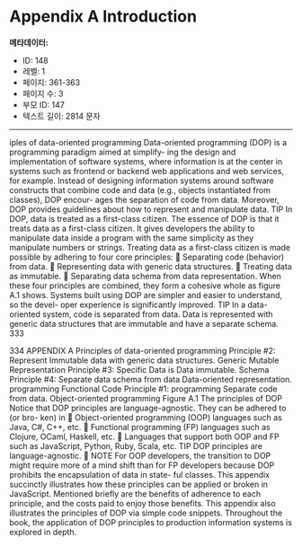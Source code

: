 # Appendix A Introduction

**메타데이터:**
- ID: 148
- 레벨: 1
- 페이지: 361-363
- 페이지 수: 3
- 부모 ID: 147
- 텍스트 길이: 2814 문자

---

iples of data-oriented
programming
Data-oriented programming (DOP) is a programming paradigm aimed at simplify-
ing the design and implementation of software systems, where information is at the
center in systems such as frontend or backend web applications and web services,
for example. Instead of designing information systems around software constructs
that combine code and data (e.g., objects instantiated from classes), DOP encour-
ages the separation of code from data. Moreover, DOP provides guidelines about
how to represent and manipulate data.
TIP In DOP, data is treated as a first-class citizen.
The essence of DOP is that it treats data as a first-class citizen. It gives developers
the ability to manipulate data inside a program with the same simplicity as they
manipulate numbers or strings. Treating data as a first-class citizen is made possible
by adhering to four core principles:
 Separating code (behavior) from data.
 Representing data with generic data structures.
 Treating data as immutable.
 Separating data schema from data representation.
When these four principles are combined, they form a cohesive whole as figure A.1
shows. Systems built using DOP are simpler and easier to understand, so the devel-
oper experience is significantly improved.
TIP In a data-oriented system, code is separated from data. Data is represented
with generic data structures that are immutable and have a separate schema.
333

334 APPENDIX A Principles of data-oriented programming
Principle #2: Represent Immutable
data with generic data
structures.
Generic
Mutable
Representation
Principle #3:
Specific
Data is
Data immutable.
Schema
Principle #4: Separate
data schema from data
Data-oriented
representation.
programming
Functional
Code
Principle #1: programming
Separate code
from data.
Object-oriented
programming
Figure A.1 The principles of DOP
Notice that DOP principles are language-agnostic. They can be adhered to (or bro-
ken) in
 Object-oriented programming (OOP) languages such as Java, C#, C++, etc.
 Functional programming (FP) languages such as Clojure, OCaml, Haskell, etc.
 Languages that support both OOP and FP such as JavaScript, Python, Ruby,
Scala, etc.
TIP DOP principles are language-agnostic.
 NOTE For OOP developers, the transition to DOP might require more of a mind
shift than for FP developers because DOP prohibits the encapsulation of data in state-
ful classes.
This appendix succinctly illustrates how these principles can be applied or broken in
JavaScript. Mentioned briefly are the benefits of adherence to each principle, and the
costs paid to enjoy those benefits. This appendix also illustrates the principles of DOP
via simple code snippets. Throughout the book, the application of DOP principles to
production information systems is explored in depth.